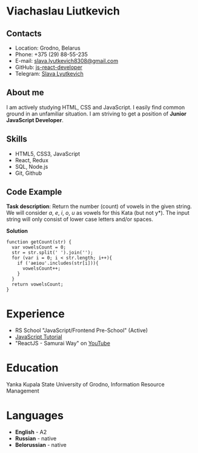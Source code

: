 # Viachaslau Liutkevich

## Contacts
   * Location: Grodno, Belarus
   * Phone: +375 (29) 88-55-235
   * E-mail: slava.lyutkevich8308@gmail.com
   * GitHub: [js-react-developer](https://github.com/js-react-developer)
   * Telegram: [Slava Lyutkevich](https://t.me/BrainBelarus)

## About me
I am actively studying HTML, CSS and JavaScript. I easily find common ground in an unfamiliar situation. I am striving to get a position of **Junior JavaScript Developer**.

## Skills
* HTML5, CSS3, JavaScript
* React, Redux
* SQL, Node.js
* Git, Github

## Code Example
**Task description**: Return the number (count) of vowels in the given string. We will consider *a*, *e*, *i*, *o*, *u* as vowels for this Kata (but not y*). The input string will only consist of lower case letters and/or spaces.

**Solution**
```
function getCount(str) {
  var vowelsCount = 0;
  str = str.split(' ').join('');
  for (var i = 0; i < str.length; i++){
    if ('aeiou'.includes(str[i])){
      vowelsCount++;
    }
  }
  return vowelsCount;
}
```

# Experience
* RS School "JavaScript/Frontend Pre-School" (Active)
* [JavaScript Tutorial](https://learn.javascript.ru/)
* "ReactJS - Samurai Way" on [YouTube](https://www.youtube.com/playlist?list=PLcvhF2Wqh7DNVy1OCUpG3i5lyxyBWhGZ8)

# Education
Yanka Kupala State University of Grodno, Information Resource Management
# Languages
* **English** - A2
* **Russian** - native
* **Belorussian** - native